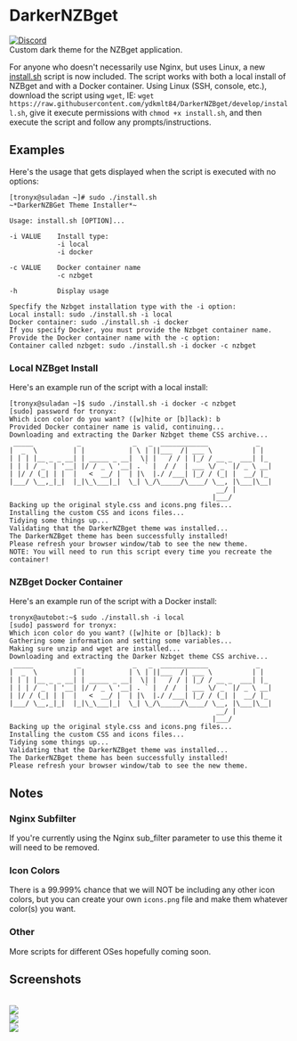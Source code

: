 # DarkerNZBget
[![Discord](https://img.shields.io/badge/Chat-Discord-738bd7.svg?style=for-the-badge)](https://discord.gg/fKcCXwb)<br>
Custom dark theme for the NZBget application.

For anyone who doesn't necessarily use Nginx, but uses Linux, a new [install.sh](https://github.com/ydkmlt84/DarkerNZBget/blob/develop/install.sh) script is now included.  The script works with both a local install of NZBget and with a Docker container. Using Linux (SSH, console, etc.), download the script using `wget`, IE: `wget https://raw.githubusercontent.com/ydkmlt84/DarkerNZBget/develop/install.sh`, give it execute permissions with `chmod +x install.sh`, and then execute the script and follow any prompts/instructions.

## Examples
Here's the usage that gets displayed when the script is executed with no options:

```
[tronyx@suladan ~]# sudo ./install.sh
~*DarkerNZBGet Theme Installer*~

Usage: install.sh [OPTION]...

-i VALUE    Install type:
            -i local
            -i docker

-c VALUE    Docker container name
            -c nzbget

-h          Display usage

Specfify the Nzbget installation type with the -i option:
Local install: sudo ./install.sh -i local
Docker container: sudo ./install.sh -i docker
If you specify Docker, you must provide the Nzbget container name.
Provide the Docker container name with the -c option:
Container called nzbget: sudo ./install.sh -i docker -c nzbget
```

### Local NZBget Install
Here's an example run of the script with a local install:

```
[tronyx@suladan ~]$ sudo ./install.sh -i docker -c nzbget
[sudo] password for tronyx:
Which icon color do you want? ([w]hite or [b]lack): b
Provided Docker container name is valid, continuing...
Downloading and extracting the Darker Nzbget theme CSS archive...
 _____           _             _   _  ____________            _
|  _  \         | |           | \ | ||___  /| ___ \          | |
| | | |__ _ _ __| | _____ _ __|  \| |   / / | |_/ / __ _  ___| |_
| | | / _` | '__| |/ / _ \ '__| . ` |  / /  | ___ \/ _` |/ _ \ __|
| |/ / (_| | |  |   <  __/ |  | |\  |./ /___| |_/ / (_| |  __/ |_
|___/ \__,_|_|  |_|\_\___|_|  \_| \_/\_____/\____/ \__, |\___|\__|
                                                    __/ |
                                                   |___/
Backing up the original style.css and icons.png files...
Installing the custom CSS and icons files...
Tidying some things up...
Validating that the DarkerNZBget theme was installed...
The DarkerNZBget theme has been successfully installed!
Please refresh your browser window/tab to see the new theme.
NOTE: You will need to run this script every time you recreate the container!
```

### NZBget Docker Container
Here's an example run of the script with a Docker install:

```
tronyx@autobot:~$ sudo ./install.sh -i local
[sudo] password for tronyx:
Which icon color do you want? ([w]hite or [b]lack): b
Gathering some information and setting some variables...
Making sure unzip and wget are installed...
Downloading and extracting the Darker Nzbget theme CSS archive...
 _____           _             _   _  ____________            _
|  _  \         | |           | \ | ||___  /| ___ \          | |
| | | |__ _ _ __| | _____ _ __|  \| |   / / | |_/ / __ _  ___| |_
| | | / _` | '__| |/ / _ \ '__| . ` |  / /  | ___ \/ _` |/ _ \ __|
| |/ / (_| | |  |   <  __/ |  | |\  |./ /___| |_/ / (_| |  __/ |_
|___/ \__,_|_|  |_|\_\___|_|  \_| \_/\_____/\____/ \__, |\___|\__|
                                                    __/ |
                                                   |___/
Backing up the original style.css and icons.png files...
Installing the custom CSS and icons files...
Tidying some things up...
Validating that the DarkerNZBget theme was installed...
The DarkerNZBget theme has been successfully installed!
Please refresh your browser window/tab to see the new theme.
```

## Notes
### Nginx Subfilter
If you're currently using the Nginx sub_filter parameter to use this theme it will need to be removed.

### Icon Colors
There is a 99.999% chance that we will NOT be including any other icon colors, but you can create your own `icons.png` file and make them whatever color(s) you want.

### Other
More scripts for different OSes hopefully coming soon.


## Screenshots
</br>
<img src="https://i.imgur.com/0M2aAeG.png"></img>
<br>
<img src="https://i.imgur.com/mAPnA9a.png"></img>
<br>
<img src="https://i.imgur.com/n8b9UOn.png"></img>
